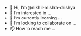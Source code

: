 - 👋 Hi, I’m @nikhil-mishra-drishya
- 👀 I’m interested in ...
- 🌱 I’m currently learning ...
- 💞️ I’m looking to collaborate on ...
- 📫 How to reach me ...

<!---
nikhil-mishra-drishya/nikhil-mishra-drishya is a ✨ special ✨ repository because its `README.md` (this file) appears on your GitHub profile.
You can click the Preview link to take a look at your changes.
--->
